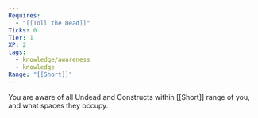 ```yaml
---
Requires:
  - "[[Toll the Dead]]"
Ticks: 0
Tier: 1
XP: 2
tags:
  - knowledge/awareness
  - knowledge
Range: "[[Short]]"
---
```

You are aware of all Undead and Constructs within [[Short]] range of you, and what spaces they occupy.